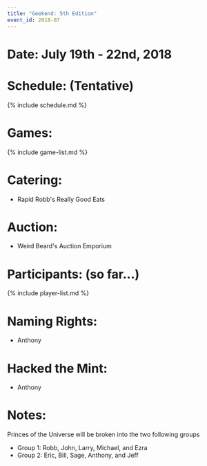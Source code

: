 ```yaml
---
title: "Geekend: 5th Edition"
event_id: 2018-07
---
```

# Date: July 19th - 22nd, 2018

# Schedule: (Tentative)

{% include schedule.md %}

# Games:
{% include game-list.md %}

# Catering:
- Rapid Robb's Really Good Eats

# Auction:
- Weird Beard's Auction Emporium

# Participants: (so far...)
{% include player-list.md %}

# Naming Rights:
- Anthony

# Hacked the Mint:
- Anthony

# Notes:
Princes of the Universe will be broken into the two following groups

- Group 1: Robb, John, Larry, Michael, and Ezra
- Group 2: Eric, Bill, Sage, Anthony, and Jeff